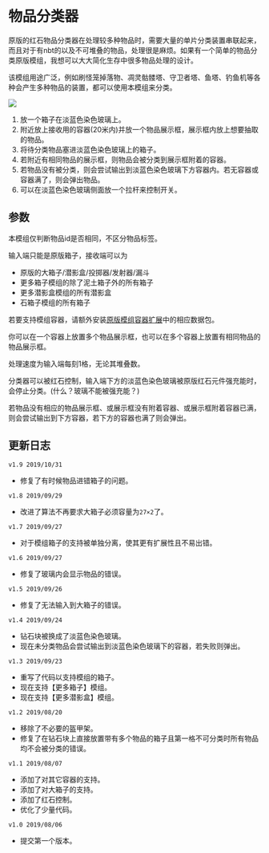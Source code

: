 # 物品分类器

原版的红石物品分类器在处理较多种物品时，需要大量的单片分类装置串联起来，而且对于有nbt的以及不可堆叠的物品，处理很是麻烦。如果有一个简单的物品分类原版模组，我想可以大大简化生存中很多物品处理的设计。

该模组用途广泛，例如刷怪笼掉落物、凋灵骷髅塔、守卫者塔、鱼塔、钓鱼机等各种会产生多种物品的装置，都可以使用本模组来分类。

![](https://attachment.mcbbs.net/forum/201909/24/173303j9h2ugphzuppgt9z.png)

1. 放一个箱子在淡蓝色染色玻璃上。
2. 附近放上接收用的容器(20米内)并放一个物品展示框，展示框内放上想要抽取的物品。
3. 将待分类物品塞进淡蓝色染色玻璃上的箱子。
4. 若附近有相同物品的展示框，则物品会被分类到展示框附着的容器。
5. 若物品没有被分类，则会尝试输出到淡蓝色染色玻璃下方容器内。若无容器或容器满了，则会弹出物品。
6. 可以在淡蓝色染色玻璃侧面放一个拉杆来控制开关。

## 参数

本模组仅判断物品id是否相同，不区分物品标签。

输入端只能是原版箱子，接收端可以为
+ 原版的大箱子/潜影盒/投掷器/发射器/漏斗
+ 更多箱子模组的除了泥土箱子外的所有箱子
+ 更多潜影盒模组的所有潜影盒
+ 石箱子模组的所有箱子

若要支持模组容器，请额外安装[原版模组容器扩展](https://github.com/ruhuasiyu/CraftingPlusPlus/tree/master/other_datapacks/原版模组容器扩展)中的相应数据包。

你可以在一个容器上放置多个物品展示框，也可以在多个容器上放置有相同物品的物品展示框。

处理速度为输入端每刻1格，无论其堆叠数。

分类器可以被红石控制，输入端下方的淡蓝色染色玻璃被原版红石元件强充能时，会停止分类。(什么？玻璃不能被强充能？)

若物品没有相应的物品展示框、或展示框没有附着容器、或展示框附着容器已满，则会尝试输出到下方容器，若下方的容器也满了则会弹出。


## 更新日志
`v1.9 2019/10/31`
+ 修复了有时候物品进错箱子的问题。

`v1.8 2019/09/29`
+ 改进了算法不再要求大箱子必须容量为`27×2`了。

`v1.7 2019/09/27`
+ 对于模组箱子的支持被单独分离，使其更有扩展性且不易出错。

`v1.6 2019/09/27`
+ 修复了玻璃内会显示物品的错误。

`v1.5 2019/09/26`
+ 修复了无法输入到大箱子的错误。

`v1.4 2019/09/24`
+ 钻石块被换成了淡蓝色染色玻璃。
+ 现在未分类物品会尝试输出到淡蓝色染色玻璃下的容器，若失败则弹出。

`v1.3 2019/09/23`
+ 重写了代码以支持模组的箱子。
+ 现在支持【更多箱子】模组。
+ 现在支持【更多潜影盒】模组。

`v1.2 2019/08/20`
+ 移除了不必要的盔甲架。
+ 修复了在钻石块上直接放置带有多个物品的箱子且第一格不可分类时所有物品均不会被分类的错误。

`v1.1 2019/08/07`
+ 添加了对其它容器的支持。
+ 添加了对大箱子的支持。
+ 添加了红石控制。
+ 优化了少量代码。

`v1.0 2019/08/06`
+ 提交第一个版本。